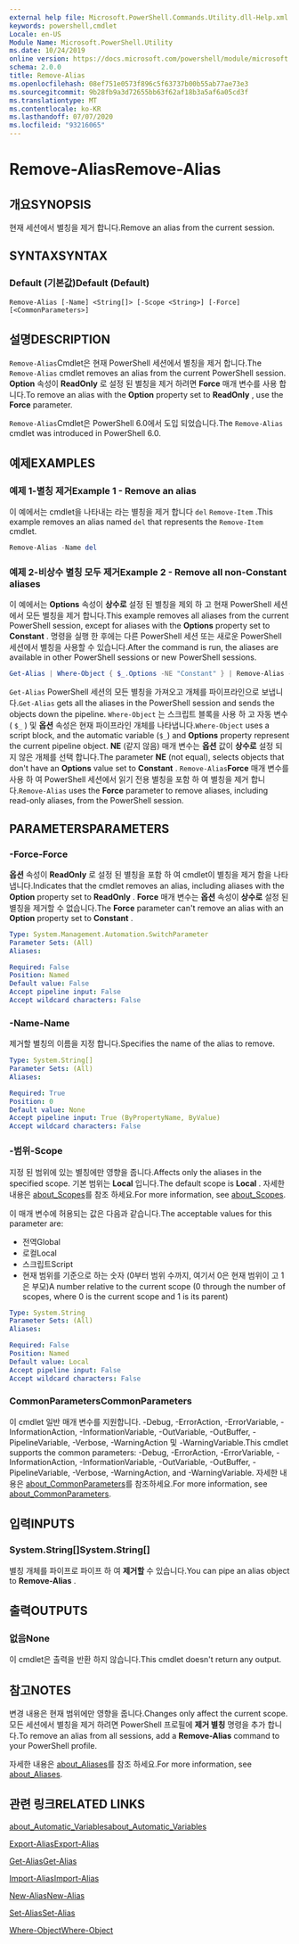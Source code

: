```yaml
---
external help file: Microsoft.PowerShell.Commands.Utility.dll-Help.xml
keywords: powershell,cmdlet
Locale: en-US
Module Name: Microsoft.PowerShell.Utility
ms.date: 10/24/2019
online version: https://docs.microsoft.com/powershell/module/microsoft.powershell.utility/remove-alias?view=powershell-6&WT.mc_id=ps-gethelp
schema: 2.0.0
title: Remove-Alias
ms.openlocfilehash: 08ef751e0573f896c5f63737b00b55ab77ae73e3
ms.sourcegitcommit: 9b28fb9a3d72655bb63f62af18b3a5af6a05cd3f
ms.translationtype: MT
ms.contentlocale: ko-KR
ms.lasthandoff: 07/07/2020
ms.locfileid: "93216065"
---
```

# <span data-ttu-id="ea8e5-103">Remove-Alias</span><span class="sxs-lookup"><span data-stu-id="ea8e5-103">Remove-Alias</span></span>

## <span data-ttu-id="ea8e5-104">개요</span><span class="sxs-lookup"><span data-stu-id="ea8e5-104">SYNOPSIS</span></span>
<span data-ttu-id="ea8e5-105">현재 세션에서 별칭을 제거 합니다.</span><span class="sxs-lookup"><span data-stu-id="ea8e5-105">Remove an alias from the current session.</span></span>

## <span data-ttu-id="ea8e5-106">SYNTAX</span><span class="sxs-lookup"><span data-stu-id="ea8e5-106">SYNTAX</span></span>

### <span data-ttu-id="ea8e5-107">Default (기본값)</span><span class="sxs-lookup"><span data-stu-id="ea8e5-107">Default (Default)</span></span>

```
Remove-Alias [-Name] <String[]> [-Scope <String>] [-Force] [<CommonParameters>]
```

## <span data-ttu-id="ea8e5-108">설명</span><span class="sxs-lookup"><span data-stu-id="ea8e5-108">DESCRIPTION</span></span>

<span data-ttu-id="ea8e5-109">`Remove-Alias`Cmdlet은 현재 PowerShell 세션에서 별칭을 제거 합니다.</span><span class="sxs-lookup"><span data-stu-id="ea8e5-109">The `Remove-Alias` cmdlet removes an alias from the current PowerShell session.</span></span> <span data-ttu-id="ea8e5-110">**Option** 속성이 **ReadOnly** 로 설정 된 별칭을 제거 하려면 **Force** 매개 변수를 사용 합니다.</span><span class="sxs-lookup"><span data-stu-id="ea8e5-110">To remove an alias with the **Option** property set to **ReadOnly** , use the **Force** parameter.</span></span>

<span data-ttu-id="ea8e5-111">`Remove-Alias`Cmdlet은 PowerShell 6.0에서 도입 되었습니다.</span><span class="sxs-lookup"><span data-stu-id="ea8e5-111">The `Remove-Alias` cmdlet was introduced in PowerShell 6.0.</span></span>

## <span data-ttu-id="ea8e5-112">예제</span><span class="sxs-lookup"><span data-stu-id="ea8e5-112">EXAMPLES</span></span>

### <span data-ttu-id="ea8e5-113">예제 1-별칭 제거</span><span class="sxs-lookup"><span data-stu-id="ea8e5-113">Example 1 - Remove an alias</span></span>

<span data-ttu-id="ea8e5-114">이 예에서는 cmdlet을 나타내는 라는 별칭을 제거 합니다 `del` `Remove-Item` .</span><span class="sxs-lookup"><span data-stu-id="ea8e5-114">This example removes an alias named `del` that represents the `Remove-Item` cmdlet.</span></span>

```powershell
Remove-Alias -Name del
```

### <span data-ttu-id="ea8e5-115">예제 2-비상수 별칭 모두 제거</span><span class="sxs-lookup"><span data-stu-id="ea8e5-115">Example 2 - Remove all non-Constant aliases</span></span>

<span data-ttu-id="ea8e5-116">이 예에서는 **Options** 속성이 **상수로** 설정 된 별칭을 제외 하 고 현재 PowerShell 세션에서 모든 별칭을 제거 합니다.</span><span class="sxs-lookup"><span data-stu-id="ea8e5-116">This example removes all aliases from the current PowerShell session, except for aliases with the **Options** property set to **Constant** .</span></span> <span data-ttu-id="ea8e5-117">명령을 실행 한 후에는 다른 PowerShell 세션 또는 새로운 PowerShell 세션에서 별칭을 사용할 수 있습니다.</span><span class="sxs-lookup"><span data-stu-id="ea8e5-117">After the command is run, the aliases are available in other PowerShell sessions or new PowerShell sessions.</span></span>

```powershell
Get-Alias | Where-Object { $_.Options -NE "Constant" } | Remove-Alias -Force
```

<span data-ttu-id="ea8e5-118">`Get-Alias` PowerShell 세션의 모든 별칭을 가져오고 개체를 파이프라인으로 보냅니다.</span><span class="sxs-lookup"><span data-stu-id="ea8e5-118">`Get-Alias` gets all the aliases in the PowerShell session and sends the objects down the pipeline.</span></span>
<span data-ttu-id="ea8e5-119">`Where-Object` 는 스크립트 블록을 사용 하 고 자동 변수 ( `$_` ) 및 **옵션** 속성은 현재 파이프라인 개체를 나타냅니다.</span><span class="sxs-lookup"><span data-stu-id="ea8e5-119">`Where-Object` uses a script block, and the automatic variable (`$_`) and **Options** property represent the current pipeline object.</span></span> <span data-ttu-id="ea8e5-120">**NE** (같지 않음) 매개 변수는 **옵션** 값이 **상수로** 설정 되지 않은 개체를 선택 합니다.</span><span class="sxs-lookup"><span data-stu-id="ea8e5-120">The parameter **NE** (not equal), selects objects that don't have an **Options** value set to **Constant** .</span></span> <span data-ttu-id="ea8e5-121">`Remove-Alias`**Force** 매개 변수를 사용 하 여 PowerShell 세션에서 읽기 전용 별칭을 포함 하 여 별칭을 제거 합니다.</span><span class="sxs-lookup"><span data-stu-id="ea8e5-121">`Remove-Alias` uses the **Force** parameter to remove aliases, including read-only aliases, from the PowerShell session.</span></span>

## <span data-ttu-id="ea8e5-122">PARAMETERS</span><span class="sxs-lookup"><span data-stu-id="ea8e5-122">PARAMETERS</span></span>

### <span data-ttu-id="ea8e5-123">-Force</span><span class="sxs-lookup"><span data-stu-id="ea8e5-123">-Force</span></span>

<span data-ttu-id="ea8e5-124">**옵션** 속성이 **ReadOnly** 로 설정 된 별칭을 포함 하 여 cmdlet이 별칭을 제거 함을 나타냅니다.</span><span class="sxs-lookup"><span data-stu-id="ea8e5-124">Indicates that the cmdlet removes an alias, including aliases with the **Option** property set to **ReadOnly** .</span></span> <span data-ttu-id="ea8e5-125">**Force** 매개 변수는 **옵션** 속성이 **상수로** 설정 된 별칭을 제거할 수 없습니다.</span><span class="sxs-lookup"><span data-stu-id="ea8e5-125">The **Force** parameter can't remove an alias with an **Option** property set to **Constant** .</span></span>

```yaml
Type: System.Management.Automation.SwitchParameter
Parameter Sets: (All)
Aliases:

Required: False
Position: Named
Default value: False
Accept pipeline input: False
Accept wildcard characters: False
```

### <span data-ttu-id="ea8e5-126">-Name</span><span class="sxs-lookup"><span data-stu-id="ea8e5-126">-Name</span></span>

<span data-ttu-id="ea8e5-127">제거할 별칭의 이름을 지정 합니다.</span><span class="sxs-lookup"><span data-stu-id="ea8e5-127">Specifies the name of the alias to remove.</span></span>

```yaml
Type: System.String[]
Parameter Sets: (All)
Aliases:

Required: True
Position: 0
Default value: None
Accept pipeline input: True (ByPropertyName, ByValue)
Accept wildcard characters: False
```

### <span data-ttu-id="ea8e5-128">-범위</span><span class="sxs-lookup"><span data-stu-id="ea8e5-128">-Scope</span></span>

<span data-ttu-id="ea8e5-129">지정 된 범위에 있는 별칭에만 영향을 줍니다.</span><span class="sxs-lookup"><span data-stu-id="ea8e5-129">Affects only the aliases in the specified scope.</span></span> <span data-ttu-id="ea8e5-130">기본 범위는 **Local** 입니다.</span><span class="sxs-lookup"><span data-stu-id="ea8e5-130">The default scope is **Local** .</span></span> <span data-ttu-id="ea8e5-131">자세한 내용은 [about_Scopes](../microsoft.powershell.core/about/about_scopes.md)를 참조 하세요.</span><span class="sxs-lookup"><span data-stu-id="ea8e5-131">For more information, see [about_Scopes](../microsoft.powershell.core/about/about_scopes.md).</span></span>

<span data-ttu-id="ea8e5-132">이 매개 변수에 허용되는 값은 다음과 같습니다.</span><span class="sxs-lookup"><span data-stu-id="ea8e5-132">The acceptable values for this parameter are:</span></span>

- <span data-ttu-id="ea8e5-133">전역</span><span class="sxs-lookup"><span data-stu-id="ea8e5-133">Global</span></span>
- <span data-ttu-id="ea8e5-134">로컬</span><span class="sxs-lookup"><span data-stu-id="ea8e5-134">Local</span></span>
- <span data-ttu-id="ea8e5-135">스크립트</span><span class="sxs-lookup"><span data-stu-id="ea8e5-135">Script</span></span>
- <span data-ttu-id="ea8e5-136">현재 범위를 기준으로 하는 숫자 (0부터 범위 수까지, 여기서 0은 현재 범위이 고 1은 부모)</span><span class="sxs-lookup"><span data-stu-id="ea8e5-136">A number relative to the current scope (0 through the number of scopes, where 0 is the current scope and 1 is its parent)</span></span>

```yaml
Type: System.String
Parameter Sets: (All)
Aliases:

Required: False
Position: Named
Default value: Local
Accept pipeline input: False
Accept wildcard characters: False
```

### <span data-ttu-id="ea8e5-137">CommonParameters</span><span class="sxs-lookup"><span data-stu-id="ea8e5-137">CommonParameters</span></span>

<span data-ttu-id="ea8e5-138">이 cmdlet 일반 매개 변수를 지원합니다. -Debug, -ErrorAction, -ErrorVariable, -InformationAction, -InformationVariable, -OutVariable, -OutBuffer, -PipelineVariable, -Verbose, -WarningAction 및 -WarningVariable.</span><span class="sxs-lookup"><span data-stu-id="ea8e5-138">This cmdlet supports the common parameters: -Debug, -ErrorAction, -ErrorVariable, -InformationAction, -InformationVariable, -OutVariable, -OutBuffer, -PipelineVariable, -Verbose, -WarningAction, and -WarningVariable.</span></span> <span data-ttu-id="ea8e5-139">자세한 내용은 [about_CommonParameters](https://go.microsoft.com/fwlink/?LinkID=113216)를 참조하세요.</span><span class="sxs-lookup"><span data-stu-id="ea8e5-139">For more information, see [about_CommonParameters](https://go.microsoft.com/fwlink/?LinkID=113216).</span></span>

## <span data-ttu-id="ea8e5-140">입력</span><span class="sxs-lookup"><span data-stu-id="ea8e5-140">INPUTS</span></span>

### <span data-ttu-id="ea8e5-141">System.String[]</span><span class="sxs-lookup"><span data-stu-id="ea8e5-141">System.String[]</span></span>

<span data-ttu-id="ea8e5-142">별칭 개체를 파이프로 파이프 하 여 **제거할** 수 있습니다.</span><span class="sxs-lookup"><span data-stu-id="ea8e5-142">You can pipe an alias object to **Remove-Alias** .</span></span>

## <span data-ttu-id="ea8e5-143">출력</span><span class="sxs-lookup"><span data-stu-id="ea8e5-143">OUTPUTS</span></span>

### <span data-ttu-id="ea8e5-144">없음</span><span class="sxs-lookup"><span data-stu-id="ea8e5-144">None</span></span>

<span data-ttu-id="ea8e5-145">이 cmdlet은 출력을 반환 하지 않습니다.</span><span class="sxs-lookup"><span data-stu-id="ea8e5-145">This cmdlet doesn't return any output.</span></span>

## <span data-ttu-id="ea8e5-146">참고</span><span class="sxs-lookup"><span data-stu-id="ea8e5-146">NOTES</span></span>

<span data-ttu-id="ea8e5-147">변경 내용은 현재 범위에만 영향을 줍니다.</span><span class="sxs-lookup"><span data-stu-id="ea8e5-147">Changes only affect the current scope.</span></span> <span data-ttu-id="ea8e5-148">모든 세션에서 별칭을 제거 하려면 PowerShell 프로필에 **제거 별칭** 명령을 추가 합니다.</span><span class="sxs-lookup"><span data-stu-id="ea8e5-148">To remove an alias from all sessions, add a **Remove-Alias** command to your PowerShell profile.</span></span>

<span data-ttu-id="ea8e5-149">자세한 내용은 [about_Aliases](../microsoft.powershell.core/about/about_aliases.md)를 참조 하세요.</span><span class="sxs-lookup"><span data-stu-id="ea8e5-149">For more information, see [about_Aliases](../microsoft.powershell.core/about/about_aliases.md).</span></span>

## <span data-ttu-id="ea8e5-150">관련 링크</span><span class="sxs-lookup"><span data-stu-id="ea8e5-150">RELATED LINKS</span></span>

[<span data-ttu-id="ea8e5-151">about_Automatic_Variables</span><span class="sxs-lookup"><span data-stu-id="ea8e5-151">about_Automatic_Variables</span></span>](../Microsoft.PowerShell.Core/About/about_Automatic_Variables.md)

[<span data-ttu-id="ea8e5-152">Export-Alias</span><span class="sxs-lookup"><span data-stu-id="ea8e5-152">Export-Alias</span></span>](Export-Alias.md)

[<span data-ttu-id="ea8e5-153">Get-Alias</span><span class="sxs-lookup"><span data-stu-id="ea8e5-153">Get-Alias</span></span>](Get-Alias.md)

[<span data-ttu-id="ea8e5-154">Import-Alias</span><span class="sxs-lookup"><span data-stu-id="ea8e5-154">Import-Alias</span></span>](Import-Alias.md)

[<span data-ttu-id="ea8e5-155">New-Alias</span><span class="sxs-lookup"><span data-stu-id="ea8e5-155">New-Alias</span></span>](New-Alias.md)

[<span data-ttu-id="ea8e5-156">Set-Alias</span><span class="sxs-lookup"><span data-stu-id="ea8e5-156">Set-Alias</span></span>](Set-Alias.md)

[<span data-ttu-id="ea8e5-157">Where-Object</span><span class="sxs-lookup"><span data-stu-id="ea8e5-157">Where-Object</span></span>](../Microsoft.PowerShell.Core/Where-Object.md)
